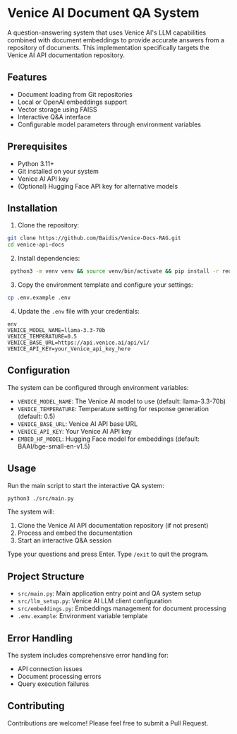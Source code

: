 # Venice AI Document QA System

A question-answering system that uses Venice AI's LLM capabilities combined with document embeddings to provide accurate answers from a repository of documents. This implementation specifically targets the Venice AI API documentation repository.

## Features

- Document loading from Git repositories
- Local or OpenAI embeddings support
- Vector storage using FAISS
- Interactive Q&A interface
- Configurable model parameters through environment variables

## Prerequisites

- Python 3.11+
- Git installed on your system
- Venice AI API key
- (Optional) Hugging Face API key for alternative models

## Installation

1. Clone the repository:

```bash
git clone https://github.com/Baidis/Venice-Docs-RAG.git
cd venice-api-docs
```

2. Install dependencies:

```bash
 python3 -m venv venv && source venv/bin/activate && pip install -r requirements.txt
```

3. Copy the environment template and configure your settings:

```bash
cp .env.example .env
```

4. Update the `.env` file with your credentials:

```
env
VENICE_MODEL_NAME=llama-3.3-70b
VENICE_TEMPERATURE=0.5
VENICE_BASE_URL=https://api.venice.ai/api/v1/
VENICE_API_KEY=your_Venice_api_key_here
```

## Configuration

The system can be configured through environment variables:

- `VENICE_MODEL_NAME`: The Venice AI model to use (default: llama-3.3-70b)
- `VENICE_TEMPERATURE`: Temperature setting for response generation (default: 0.5)
- `VENICE_BASE_URL`: Venice AI API base URL
- `VENICE_API_KEY`: Your Venice AI API key
- `EMBED_HF_MODEL`: Hugging Face model for embeddings (default: BAAI/bge-small-en-v1.5)

## Usage

Run the main script to start the interactive QA system:

```bash
python3 ./src/main.py
```


The system will:
1. Clone the Venice AI API documentation repository (if not present)
2. Process and embed the documentation
3. Start an interactive Q&A session

Type your questions and press Enter. Type `/exit` to quit the program.

## Project Structure

- `src/main.py`: Main application entry point and QA system setup
- `src/llm_setup.py`: Venice AI LLM client configuration
- `src/embeddings.py`: Embeddings management for document processing
- `.env.example`: Environment variable template

## Error Handling

The system includes comprehensive error handling for:
- API connection issues
- Document processing errors
- Query execution failures

## Contributing

Contributions are welcome! Please feel free to submit a Pull Request.
